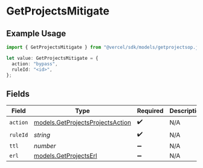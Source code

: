 # GetProjectsMitigate

## Example Usage

```typescript
import { GetProjectsMitigate } from "@vercel/sdk/models/getprojectsop.js";

let value: GetProjectsMitigate = {
  action: "bypass",
  ruleId: "<id>",
};
```

## Fields

| Field                                                                      | Type                                                                       | Required                                                                   | Description                                                                |
| -------------------------------------------------------------------------- | -------------------------------------------------------------------------- | -------------------------------------------------------------------------- | -------------------------------------------------------------------------- |
| `action`                                                                   | [models.GetProjectsProjectsAction](../models/getprojectsprojectsaction.md) | :heavy_check_mark:                                                         | N/A                                                                        |
| `ruleId`                                                                   | *string*                                                                   | :heavy_check_mark:                                                         | N/A                                                                        |
| `ttl`                                                                      | *number*                                                                   | :heavy_minus_sign:                                                         | N/A                                                                        |
| `erl`                                                                      | [models.GetProjectsErl](../models/getprojectserl.md)                       | :heavy_minus_sign:                                                         | N/A                                                                        |